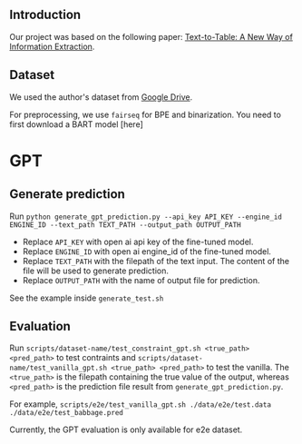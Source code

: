 
## Introduction

Our project was based on the following paper: [Text-to-Table: A New Way of Information Extraction](https://arxiv.org/abs/2109.02707).

## Dataset

We used the author's dataset from [Google Drive](https://drive.google.com/file/d/1zTfDFCl1nf_giX7IniY5WbXi9tAuEHDn/view?usp=sharing).

For preprocessing, we use `fairseq` for BPE and binarization. You need to first download a BART model [here]

# GPT

## Generate prediction
Run `python generate_gpt_prediction.py --api_key API_KEY --engine_id ENGINE_ID --text_path TEXT_PATH --output_path OUTPUT_PATH`

 * Replace `API_KEY` with open ai api key of the fine-tuned model.
 * Replace `ENGINE_ID` with open ai engine_id of the fine-tuned model.
 * Replace `TEXT_PATH` with the filepath of the text input. The content of the file will be used to generate prediction.
 * Replace `OUTPUT_PATH` with the name of output file for prediction.

See the example inside `generate_test.sh`

## Evaluation
Run `scripts/dataset-name/test_constraint_gpt.sh <true_path> <pred_path>` to test contraints and `scripts/dataset-name/test_vanilla_gpt.sh <true_path> <pred_path>` to test the vanilla. The `<true_path>` is the filepath containing the true value of the output, whereas `<pred_path>` is the prediction file result from `generate_gpt_prediction.py`.

For example, `scripts/e2e/test_vanilla_gpt.sh ./data/e2e/test.data ./data/e2e/test_babbage.pred`

Currently, the GPT evaluation is only available for e2e dataset.
